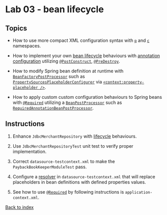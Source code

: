 Lab 03 - bean lifecycle
==
Topics
--
* How to use more compact XML configuration syntax with [`p`][1] and [`c`][2] namespaces.

* How to implement your own [bean lifecycle][3] behaviours with [annotation configuration][4] utilizing
  [`@PostConstruct`][6], [`@PreDestroy`][6].

* How to modify Spring bean definition at runtime with [`BeanFactoryPostProcessor`][9] such as
  [`PropertySourcesPlaceholderConfigurer`][10] via [`<context:property-placeholder />`][10].

* How to apply custom custom configuration behaviours to Spring beans with [`@Required`][5] utilizing a
  [`BeanPostProcessor`][7] such as [`RequiredAnnotationBeanPostProcessor`][8].

Instructions
--
1. Enhance `JdbcMerchantRepository` with [lifecycle][3] behaviours.

2. Use `JdbcMerchantRepositoryTest` unit test to verify proper implementation.

3. Correct `datasource-testcontext.xml` to make the `PaybackBookKeeperModuleTest` pass.

4. Configure a [resolver][10] in `datasource-testcontext.xml` that will replace placeholders in bean definitions with
   defined properties values.

5. See how to use [`@Required`][5] by following instructions is `application-context.xml`.

[Back to index](..)

 [1]: http://docs.spring.io/spring/docs/3.2.4.RELEASE/spring-framework-reference/html/beans.html#beans-p-namespace
 [2]: http://docs.spring.io/spring/docs/3.2.4.RELEASE/spring-framework-reference/html/beans.html#beans-c-namespace
 [3]: http://docs.spring.io/spring/docs/3.2.4.RELEASE/spring-framework-reference/html/beans.html#beans-factory-lifecycle
 [4]: http://docs.spring.io/spring/docs/3.2.4.RELEASE/spring-framework-reference/html/beans.html#beans-annotation-config
 [5]: http://docs.spring.io/spring/docs/3.2.4.RELEASE/spring-framework-reference/html/beans.html#beans-required-annotation
 [6]: http://docs.spring.io/spring/docs/3.2.4.RELEASE/spring-framework-reference/html/beans.html#beans-postconstruct-and-predestroy-annotations
 [7]: http://docs.spring.io/spring/docs/3.2.4.RELEASE/spring-framework-reference/html/beans.html#beans-factory-extension-bpp
 [8]: http://docs.spring.io/spring/docs/3.2.4.RELEASE/spring-framework-reference/html/beans.html#beans-factory-extension-bpp-examples-rabpp
 [9]: http://docs.spring.io/spring/docs/3.2.4.RELEASE/spring-framework-reference/html/beans.html#beans-factory-extension-factory-postprocessors
 [10]: http://docs.spring.io/spring/docs/3.2.4.RELEASE/spring-framework-reference/html/beans.html#beans-factory-placeholderconfigurer
